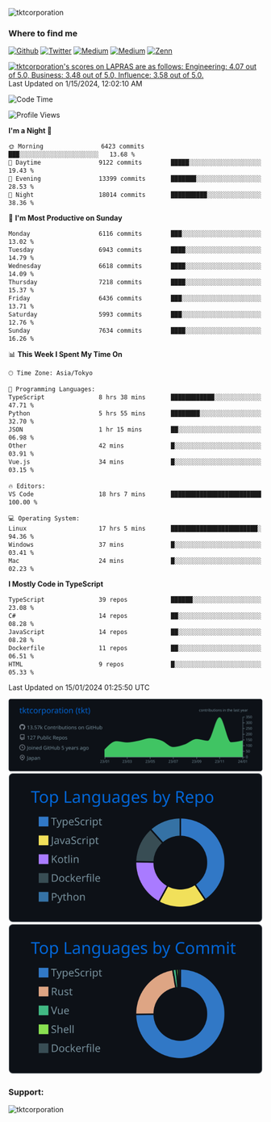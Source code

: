 <p align="left"> <img src="https://komarev.com/ghpvc/?username=tktcorporation&label=Profile%20views&color=0e75b6&style=flat" alt="tktcorporation" /> </p>

<h3>Where to find me</h3>
<p>
<a href="https://github.com/tktcorporation" target="_blank"><img alt="Github" src="https://img.shields.io/badge/GitHub-%2312100E.svg?&style=for-the-badge&logo=Github&logoColor=white" /></a>
<a href="https://twitter.com/tktcorporation" target="_blank"><img alt="Twitter" src="https://img.shields.io/badge/twitter-%231DA1F2.svg?&style=for-the-badge&logo=twitter&logoColor=white" /></a>
<a href="https://www.linkedin.com/in/tktcorporation" target="_blank"><img alt="Medium" src="https://img.shields.io/badge/linkdin-0a66c2.svg?&style=for-the-badge&logo=linkedin&logoColor=white" /></a>
<a href="https://qiita.com/tktcorporation" target="_blank"><img alt="Medium" src="https://img.shields.io/badge/qiita-55C500.svg?&style=for-the-badge&logo=qiita&logoColor=white" /></a>
<a href="https://zenn.dev/tktcorporation" target="_blank"><img alt="Zenn" src="https://img.shields.io/badge/Zenn-3EA8FF.svg?&style=for-the-badge&logo=Zenn&logoColor=white" /></a>
</p>

<!--START_SECTION:lapras-card-->
<p ><a href="https://lapras.com/public/tktcorporation" target="_blank" rel="noopener noreferrer"><img alt="tktcorporation's scores on LAPRAS are as follows: Engineering: 4.07 out of 5.0, Business: 3.48 out of 5.0, Influence: 3.58 out of 5.0." src="https://lapras-card-generator.vercel.app/api/svg?e=4.07&b=3.48&i=3.58&b1=%23232323&b2=%236d6d6d&i1=%23212121&i2=%23818181&l=en" width="300" ></a>  
Last Updated on 1/15/2024, 12:02:10 AM</p>
<!--END_SECTION:lapras-card-->
  
<!--START_SECTION:waka-->
![Code Time](http://img.shields.io/badge/Code%20Time-1%2C368%20hrs%2025%20mins-blue)

![Profile Views](http://img.shields.io/badge/Profile%20Views-0-blue)

**I'm a Night 🦉** 

```text
🌞 Morning                6423 commits        ███░░░░░░░░░░░░░░░░░░░░░░   13.68 % 
🌆 Daytime                9122 commits        █████░░░░░░░░░░░░░░░░░░░░   19.43 % 
🌃 Evening                13399 commits       ███████░░░░░░░░░░░░░░░░░░   28.53 % 
🌙 Night                  18014 commits       ██████████░░░░░░░░░░░░░░░   38.36 % 
```
📅 **I'm Most Productive on Sunday** 

```text
Monday                   6116 commits        ███░░░░░░░░░░░░░░░░░░░░░░   13.02 % 
Tuesday                  6943 commits        ████░░░░░░░░░░░░░░░░░░░░░   14.79 % 
Wednesday                6618 commits        ████░░░░░░░░░░░░░░░░░░░░░   14.09 % 
Thursday                 7218 commits        ████░░░░░░░░░░░░░░░░░░░░░   15.37 % 
Friday                   6436 commits        ███░░░░░░░░░░░░░░░░░░░░░░   13.71 % 
Saturday                 5993 commits        ███░░░░░░░░░░░░░░░░░░░░░░   12.76 % 
Sunday                   7634 commits        ████░░░░░░░░░░░░░░░░░░░░░   16.26 % 
```


📊 **This Week I Spent My Time On** 

```text
🕑︎ Time Zone: Asia/Tokyo

💬 Programming Languages: 
TypeScript               8 hrs 38 mins       ████████████░░░░░░░░░░░░░   47.71 % 
Python                   5 hrs 55 mins       ████████░░░░░░░░░░░░░░░░░   32.70 % 
JSON                     1 hr 15 mins        ██░░░░░░░░░░░░░░░░░░░░░░░   06.98 % 
Other                    42 mins             █░░░░░░░░░░░░░░░░░░░░░░░░   03.91 % 
Vue.js                   34 mins             █░░░░░░░░░░░░░░░░░░░░░░░░   03.15 % 

🔥 Editors: 
VS Code                  18 hrs 7 mins       █████████████████████████   100.00 % 

💻 Operating System: 
Linux                    17 hrs 5 mins       ████████████████████████░   94.36 % 
Windows                  37 mins             █░░░░░░░░░░░░░░░░░░░░░░░░   03.41 % 
Mac                      24 mins             █░░░░░░░░░░░░░░░░░░░░░░░░   02.23 % 
```

**I Mostly Code in TypeScript** 

```text
TypeScript               39 repos            ██████░░░░░░░░░░░░░░░░░░░   23.08 % 
C#                       14 repos            ██░░░░░░░░░░░░░░░░░░░░░░░   08.28 % 
JavaScript               14 repos            ██░░░░░░░░░░░░░░░░░░░░░░░   08.28 % 
Dockerfile               11 repos            ██░░░░░░░░░░░░░░░░░░░░░░░   06.51 % 
HTML                     9 repos             █░░░░░░░░░░░░░░░░░░░░░░░░   05.33 % 
```




 Last Updated on 15/01/2024 01:25:50 UTC
<!--END_SECTION:waka-->

[![](https://raw.githubusercontent.com/tktcorporation/tktcorporation/master/profile-summary-card-output/github_dark/0-profile-details.svg)](https://github.com/vn7n24fzkq/github-profile-summary-cards)
[![](https://raw.githubusercontent.com/tktcorporation/tktcorporation/master/profile-summary-card-output/github_dark/1-repos-per-language.svg)](https://github.com/vn7n24fzkq/github-profile-summary-cards) [![](https://raw.githubusercontent.com/tktcorporation/tktcorporation/master/profile-summary-card-output/github_dark/2-most-commit-language.svg)](https://github.com/vn7n24fzkq/github-profile-summary-cards)

<h3 align="left">Support:</h3>
<p><a href="https://www.buymeacoffee.com/tktcorporation"> <img align="left" src="https://cdn.buymeacoffee.com/buttons/v2/default-yellow.png" height="50" width="210" alt="tktcorporation" /></a></p><br><br>
